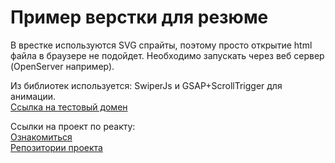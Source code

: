 # Пример верстки для резюме
<b><style>ВНИМАНИЕ!{color:red;}</style></b>
В врестке используются SVG спрайты, поэтому просто открытие html файла в браузере не подойдет. Необходимо запускать через веб сервер (OpenServer например). 

Из библиотек используется: SwiperJs и GSAP+ScrollTrigger для анимации. <br/>
[Ссылка на тестовый домен](https://cb98369.tmweb.ru/)

Ссылки на проект по реакту: <br/>
[Ознакомиться](http://89.44.199.46) <br/>
[Репозитории проекта](https://github.com/SultanMashukov/myFoodApp)
